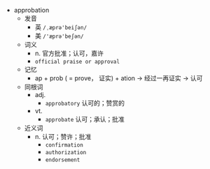 - approbation
  - 发音
    - 英 `/ˌæprə'beiʃən/`
    - 美 `/'æprə'beʃən/`
  - 词义
    - n. 官方批准；认可，嘉许
    - `official praise or approval`
  - 记忆
    - ap + prob ( = prove， 证实) + ation → 经过一再证实 → 认可
  - 同根词
    - adj.
      - `approbatory` 认可的；赞赏的
    - vt.
      - `approbate` 认可；承认；批准
  - 近义词
    - n. 认可；赞许；批准
      - `confirmation`
      - `authorization`
      - `endorsement`
